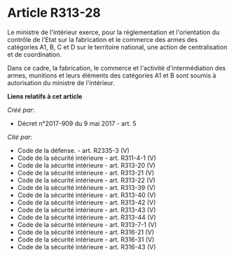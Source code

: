 # Article R313-28

Le ministre de l'intérieur exerce, pour la réglementation et l'orientation du contrôle de l'Etat sur la fabrication et le
commerce des armes des catégories A1, B, C et D sur le territoire national, une action de centralisation et de coordination.

Dans ce cadre, la fabrication, le commerce et l'activité d'intermédiation des armes, munitions et leurs éléments des
catégories A1 et B sont soumis à autorisation du ministre de l'intérieur.

**Liens relatifs à cet article**

_Créé par_:

  - Décret n°2017-909 du 9 mai 2017 - art. 5

_Cité par_:

  - Code de la défense. - art. R2335-3 (V)
  - Code de la sécurité intérieure - art. R311-4-1 (V)
  - Code de la sécurité intérieure - art. R313-20 (V)
  - Code de la sécurité intérieure - art. R313-21 (V)
  - Code de la sécurité intérieure - art. R313-22 (V)
  - Code de la sécurité intérieure - art. R313-39 (V)
  - Code de la sécurité intérieure - art. R313-40 (V)
  - Code de la sécurité intérieure - art. R313-42 (V)
  - Code de la sécurité intérieure - art. R313-43 (V)
  - Code de la sécurité intérieure - art. R313-44 (V)
  - Code de la sécurité intérieure - art. R313-7-1 (V)
  - Code de la sécurité intérieure - art. R316-21 (V)
  - Code de la sécurité intérieure - art. R316-31 (V)
  - Code de la sécurité intérieure - art. R316-43 (V)
